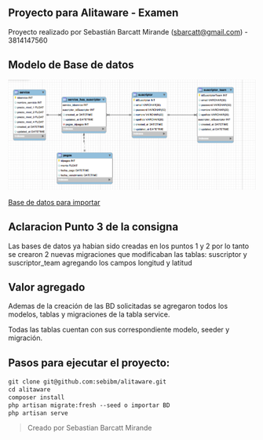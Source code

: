 ## Proyecto para Alitaware - Examen

Proyecto realizado por Sebastián Barcatt Mirande (sbarcatt@gmail.com) - 3814147560

## Modelo de Base de datos

![Modelo de BD](https://raw.githubusercontent.com/sebibm/alitaware/master/Captura%20de%20pantalla%202020-09-19%20a%20la(s)%2001.01.21.png)

[Base de datos para importar](https://raw.githubusercontent.com/sebibm/alitaware/master/alitaware.sql)



## Aclaracion Punto 3 de la consigna

Las bases de datos ya habian sido creadas en los puntos 1 y 2 por lo tanto se crearon 2 nuevas migraciones que modificaban las tablas: suscriptor y suscriptor_team agregando los campos longitud y latitud


## Valor agregado

Ademas de la creación de las BD solicitadas se agregaron todos los modelos, tablas y migraciones de la tabla service.

Todas las tablas cuentan con sus correspondiente modelo, seeder y migración. 

## Pasos para ejecutar el proyecto:

    git clone git@github.com:sebibm/alitaware.git
    cd alitaware
    composer install
    php artisan migrate:fresh --seed o importar BD
    php artisan serve


> Creado por Sebastian Barcatt Mirande 
